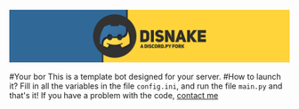 [![Disnake Banner](https://raw.githubusercontent.com/DisnakeDev/disnake/master/assets/banner.png)](https://disnake.dev/)

#Your bor
This is a template bot designed for your server.
#How to launch it?
Fill in all the variables in the file ```config.ini```, and run the file ```main.py``` and that's it!
If you have a problem with the code, [contact me](https://discordapp.com/users/1153234959197274184)
